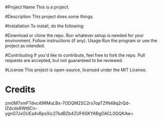 #Project Name
This is a project.

#Description
This project does some things.

#Installation
To install, do the following:

#Download or clone the repo.
Run whatever setup is needed for your environment.
Follow instructions (if any).
Usage
Run the program or use the project as intended.

#Contributing
If you'd like to contribute, feel free to fork the repo. Pull requests are accepted, but not guaranteed to be reviewed.

#License
This project is open-source, licensed under the MIT License.

# Credits
zm0M7xmFTdvc49RMuLBs-7ODQM2SC2rs7opTZfN48q2rQd-IZdcdx6Wt6Cn-ygnG7JxOUEa4vBpsXic27kdBZb4ZUF6SKYABgOACL0QQKAw=
